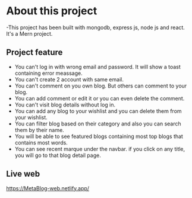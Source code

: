 # About this project

-This project has been built with mongodb, express js, node js and react. It's a Mern project.

## Project feature

- You can't log in with wrong email and password. It will show a toast containing error meassage.
- You can't create 2 account with same email.
- You can't comment on you own blog. But others can comment to your blog.
- You can add comment or edit it or you can even delete the comment.
- You can't visit blog details without log in.
- You can add any blog to your wishlist and you can delete them from your wishlist.
- You can filter blog based on their category and also you can search them by their name.
- You will be able to see featured blogs containing most top blogs that contains most words.
- You can see recent marque under the navbar. if you click on any title, you will go to that blog detail page.

## Live web

https://MetaBlog-web.netlify.app/
